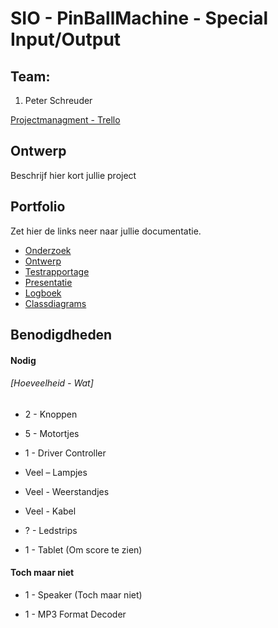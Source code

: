﻿# SIO - PinBallMachine - Special Input/Output

## Team:

1. Peter Schreuder

[Projectmanagment - Trello](https://trello.com/b/2Ilzt33Y/sio-pinball-machine)

## Ontwerp
Beschrijf hier kort jullie project

## Portfolio

Zet hier de links neer naar jullie documentatie.


* [Onderzoek]()
* [Ontwerp]()
* [Testrapportage]()
* [Presentatie]()
* [Logboek](https://docs.google.com/document/d/1QCDX74J8gOg-z7i63uStQxrVylMrT_1izJQTszGkzzM/edit?usp=sharing)
* [Classdiagrams](https://www.lucidchart.com/invitations/accept/59d8f0a4-0ac7-4f5b-b716-aa253cd95437)

## Benodigdheden
#### Nodig
###### [Hoeveelheid - Wat]
* 2 - Knoppen

* 5 - Motortjes

* 1 - Driver Controller

* Veel – Lampjes

* Veel - Weerstandjes

* Veel - Kabel

* ? - Ledstrips

* 1 - Tablet (Om score te zien)


#### Toch maar niet
* 1 - Speaker (Toch maar niet)

* 1 - MP3 Format Decoder
